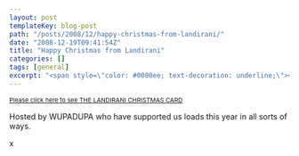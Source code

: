 ```yaml
---
layout: post
templateKey: blog-post
path: "/posts/2008/12/happy-christmas-from-landirani/"
date: "2008-12-19T09:41:54Z"
title: "Happy Christmas from Landirani"
categories: []
tags: [general]
excerpt: "<span style=\"color: #0000ee; text-decoration: underline;\"><span style=\"color: #333333; font-size..."
---
```


<span style="color: #0000ee; text-decoration: underline;"><span style="color: #333333; font-size: 11px;">[Please click here to see THE LANDIRANI CHRISTMAS CARD](https://www.wupadupa.com/external/landirani/)</span></span>

Hosted by WUPADUPA who have supported us loads this year in all sorts of ways.

x